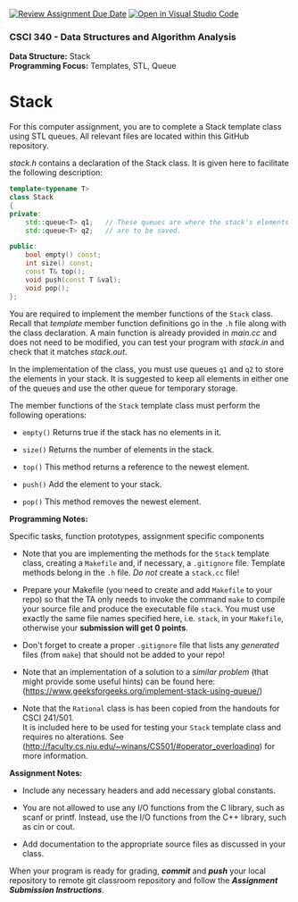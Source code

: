 [![Review Assignment Due Date](https://classroom.github.com/assets/deadline-readme-button-24ddc0f5d75046c5622901739e7c5dd533143b0c8e959d652212380cedb1ea36.svg)](https://classroom.github.com/a/8oN7Bv2E)
[![Open in Visual Studio Code](https://classroom.github.com/assets/open-in-vscode-718a45dd9cf7e7f842a935f5ebbe5719a5e09af4491e668f4dbf3b35d5cca122.svg)](https://classroom.github.com/online_ide?assignment_repo_id=11896413&assignment_repo_type=AssignmentRepo)
### CSCI 340 - Data Structures and Algorithm Analysis

**Data Structure:** Stack <BR>
**Programming Focus:** Templates, STL, Queue

# Stack

For this computer assignment, you are to complete a Stack template class using STL queues. 
All relevant files are located within this GitHub repository. 

*stack.h* contains a declaration of the Stack class. 
It is given here to facilitate the following description:

```c++
template<typename T>
class Stack
{
private:
    std::queue<T> q1;   // These queues are where the stack's elements 
    std::queue<T> q2;   // are to be saved.

public:
    bool empty() const;
    int size() const;
    const T& top();
    void push(const T &val);
    void pop();
};
```
You are required to implement the member functions of the `Stack` class. Recall that *template* member function definitions go in the `.h` file along with the class declaration.
A main function is already provided in *main.cc* and does not need to be modified, you can test your program with *stack.in* and check that it matches *stack.out*.

In the implementation of the class, you must use queues `q1` and `q2` to store the elements in your stack.
It is suggested to keep all elements in either one of the queues and use the other queue for temporary storage.
    
The member functions of the `Stack` template class must perform the following operations:
    
* `empty()` Returns true if the stack has no elements in it.  

* `size()` Returns the number of elements in the stack.

* `top()` This method returns a reference to the newest element. 

* `push()` Add the element to your stack.

* `pop()` This method removes the newest element. 

**Programming Notes:**

Specific tasks, function prototypes, assignment specific components
  
- Note that you are implementing the methods for the `Stack` template class, creating a `Makefile` and,
if necessary, a `.gitignore` file.  Template methods belong in the `.h` file.  *Do not* create a `stack.cc` file!

- Prepare your Makefile (you need to create and add `Makefile` to your repo) so that the TA only needs to invoke the command `make` to compile your source file and produce the executable file `stack`. You must use exactly the same file names specified here, i.e. `stack`, in your `Makefile`, otherwise your **submission will get 0 points**.

- Don't forget to create a proper `.gitignore` file that lists any *generated* files (from `make`) that should not be added to your repo!

- Note that an implementation of a solution to a *similar problem* (that might provide some useful hints) can be found
here: (https://www.geeksforgeeks.org/implement-stack-using-queue/)

- Note that the `Rational` class is has been copied from the handouts for CSCI 241/501.  
It is included here to be used for testing your `Stack` template class and requires no alterations.
See (http://faculty.cs.niu.edu/~winans/CS501/#operator_overloading) for more information.

**Assignment Notes:**

- Include any necessary headers and add necessary global constants.

- You are not allowed to use any I/O functions from the C library, such as scanf or printf. Instead, use the I/O functions from the C++ library, such as cin or cout.

- Add documentation to the appropriate source files as discussed in your class.

When your program is ready for grading, ***commit*** and ***push*** your local repository to remote git classroom repository and follow the _**Assignment Submission Instructions**_.
